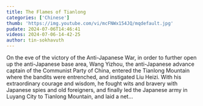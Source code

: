 ```yaml
---
title: The Flames of Tianlong
categories: ['Chinese']
thumb: 'https://img.youtube.com/vi/mcFNWx154JQ/mqdefault.jpg'
pudate: 2024-07-06T14:46:41
videos: 2024-07-06-14-42-25
author: tin-sokhavuth
---
```

On the eve of the victory of the Anti-Japanese War, in order to further open up the anti-Japanese base area, Wang Yizhou, the anti-Japanese advance captain of the Communist Party of China, entered the Tianlong Mountain where the bandits were entrenched, and instigated Liu Heizi. With his extraordinary courage and wisdom, he fought wits and bravery with Japanese spies and old foreigners, and finally led the Japanese army in Luyang City to Tianlong Mountain, and laid a net...